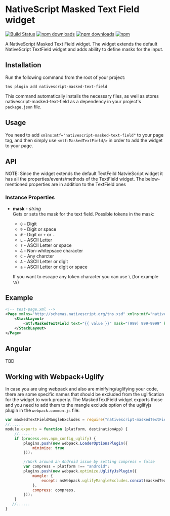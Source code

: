 # NativeScript Masked Text Field widget 
[![Build Status](https://travis-ci.org/PeterStaev/nativescript-masked-text-field.svg?branch=master)](https://travis-ci.org/PeterStaev/nativescript-masked-text-field)
[![npm downloads](https://img.shields.io/npm/dm/nativescript-masked-text-field.svg)](https://www.npmjs.com/package/nativescript-masked-text-field)
[![npm downloads](https://img.shields.io/npm/dt/nativescript-masked-text-field.svg)](https://www.npmjs.com/package/nativescript-masked-text-field)
[![npm](https://img.shields.io/npm/v/nativescript-masked-text-field.svg)](https://www.npmjs.com/package/nativescript-masked-text-field)

A NativeScript Masked Text Field widget. The widget extends the default NativeScript TextField widget
and adds ability to define masks for the input. 

## Installation
Run the following command from the root of your project:

`tns plugin add nativescript-masked-text-field`

This command automatically installs the necessary files, as well as stores nativescript-masked-text-field as a dependency in your project's `package.json` file.

## Usage
You need to add `xmlns:mtf="nativescript-masked-text-field"` to your page tag, and then simply use `<mtf:MaskedTextField/>` in order to add the widget to your page.

## API
NOTE: Since the widget extends the default TextFeild NatvieScript widget it has all the properties/events/methods of the TextField widget. The below-mentioned properties are in addition to the TextField ones

### Instance Properties
* **mask** - *string*  
Gets or sets the mask for the text field. Possible tokens in the mask:
  * `0` - Digit
  * `9` - Digit or space
  * `#` - Digit or `+` or `-`
  * `L` - ASCII Letter
  * `?` - ASCII Letter or space
  * `&` - Non-whitepsace character
  * `C` - Any charcter
  * `A` - ASCII Letter or digit
  * `a` - ASCII Letter or digit or space
  
  If you want to escape any token character you can use `\` (for example `\9`)


## Example
```XML
<!-- test-page.xml -->
<Page xmlns="http://schemas.nativescript.org/tns.xsd" xmlns:mtf="nativescript-masked-text-field">
    <StackLayout>
        <mtf:MaskedTextField text="{{ value }}" mask="(999) 999-9999" keyboardType="phone"/>
    </StackLayout>
</Page>
```

## Angular
TBD

## Working with Webpack+Uglify
In case you are uing webpack and also are minifying/uglifying your code, there are some specific names that should be excluded from the uglification for the widget to work properly. The MaskedTextField widget exports those and you need to add them to the mangle exclude option of the uglifyjs plugin in the `webpack.common.js` file:
```js
var maskedTextFieldMangleExcludes = require("nativescript-maskedTextField/uglify-mangle-excludes").default;
//......
module.exports = function (platform, destinationApp) {
    //......
    if (process.env.npm_config_uglify) {
        plugins.push(new webpack.LoaderOptionsPlugin({
            minimize: true
        }));

        //Work around an Android issue by setting compress = false
        var compress = platform !== "android";
        plugins.push(new webpack.optimize.UglifyJsPlugin({
            mangle: {
                except: nsWebpack.uglifyMangleExcludes.concat(maskedTextFieldMangleExcludes),
            },
            compress: compress,
        }));
    }
   //......
}
```
